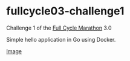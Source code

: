 # fullcycle03-challenge1

Challenge 1 of the [Full Cycle Marathon](https://maratona.fullcycle.com.br/) 3.0

Simple hello application in Go using Docker.

[Image](https://hub.docker.com/r/axell13/fullcycle03-challenge1)
